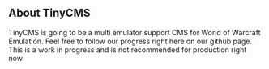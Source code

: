 ## About TinyCMS
TinyCMS is going to be a multi emulator support CMS for World of Warcraft Emulation. Feel free to follow our progress right here on our github page. This is a work in progress and is not recommended for production right now.